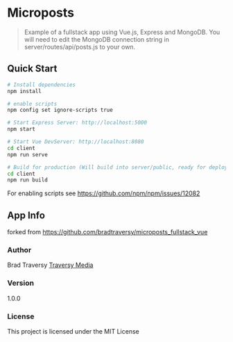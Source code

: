 # Microposts

> Example of a fullstack app using Vue.js, Express and MongoDB. You will need to edit the MongoDB connection string in server/routes/api/posts.js to your own.

## Quick Start

```bash
# Install dependencies
npm install

# enable scripts 
npm config set ignore-scripts true

# Start Express Server: http://localhost:5000
npm start

# Start Vue DevServer: http://localhost:8080
cd client
npm run serve

# Build for production (Will build into server/public, ready for deployment)
cd client
npm run build
```

For enabling scripts see https://github.com/npm/npm/issues/12082


## App Info
forked from https://github.com/bradtraversy/microposts_fullstack_vue

### Author

Brad Traversy
[Traversy Media](http://www.traversymedia.com)

### Version

1.0.0

### License

This project is licensed under the MIT License
